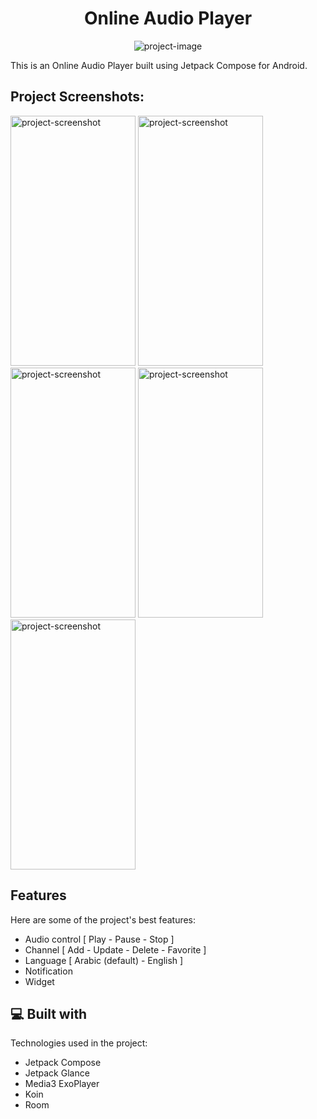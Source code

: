 <h1 align="center" id="title">Online Audio Player</h1>

<p align="center"><img src="https://socialify.git.ci/mohamed-ie/online_audio_player/image?language=1&amp;name=1&amp;owner=1&amp;theme=Light" alt="project-image"></p>

<p id="description">This is an Online Audio Player built using Jetpack Compose for Android.</p>

<h2>Project Screenshots:</h2>

<img src="https://github.com/mohamed-ie/online_audio_player/assets/94118176/af52734a-d6f6-43c7-87b6-6c05c1de11e1" alt="project-screenshot" width="200" height="400/">

<img src="https://github.com/mohamed-ie/online_audio_player/assets/94118176/4f314c84-e3e1-499d-9df2-22924fa8816c" alt="project-screenshot" width="200" height="400/">

<img src="https://github.com/mohamed-ie/online_audio_player/assets/94118176/c1867a4c-b055-4437-b249-d06f99486585" alt="project-screenshot" width="200" height="400/">

<img src="https://github.com/mohamed-ie/online_audio_player/assets/94118176/d0ecba47-0ec1-4720-8e33-564686cc6b74" alt="project-screenshot" width="200" height="400/">

<img src="https://github.com/mohamed-ie/online_audio_player/assets/94118176/feb97e1a-4d7e-477d-9492-0d959f39d984" alt="project-screenshot" width="200" height="400/">

  
  
<h2>Features</h2>

Here are some of the project's best features:

*   Audio control \[ Play - Pause - Stop \]
*   Channel \[ Add - Update - Delete - Favorite \]
*   Language \[ Arabic (default) - English \]
*   Notification
*   Widget

  
  
<h2>💻 Built with</h2>

Technologies used in the project:

*   Jetpack Compose
*   Jetpack Glance
*   Media3 ExoPlayer
*   Koin
*   Room
